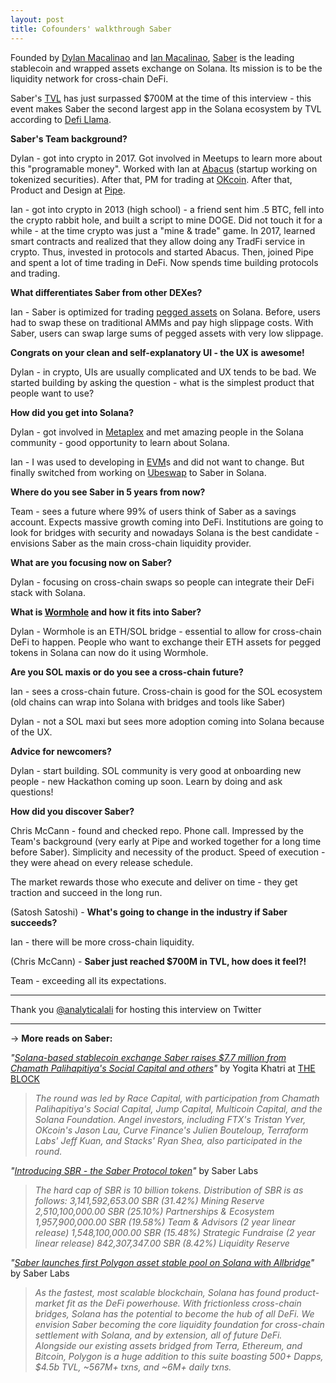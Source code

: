 ```yaml
---
layout: post
title: Cofounders' walkthrough Saber
---
```


Founded by [Dylan Macalinao](https://twitter.com/DylanMacalinao) and [Ian Macalinao](https://twitter.com/simplyianm), [Saber](https://saber.so/) is the leading stablecoin and wrapped assets exchange on Solana. Its mission is to be the liquidity network for cross-chain DeFi.

Saber's [TVL](https://medium.com/multi-io/defi-explained-the-tvl-metric-99187587f8f0) has just surpassed $700M at the time of this interview - this event makes Saber the second largest app in the Solana ecosystem by TVL according to [Defi Llama](https://defillama.com/chain/Solana).

**Saber's Team background?**

Dylan - got into crypto in 2017. Got involved in Meetups to learn more about this "programable money". Worked with Ian at [Abacus](https://techcrunch.com/2018/12/17/abacus-has-attracted-2-million-from-yc-justin-kan-and-coinbase-to-help-startups-and-investors-manage-tokenized-liquidity-programs/) (startup working on tokenized securities). After that, PM for trading at [OKcoin](https://www.okcoin.com/en). After that, Product and Design at [Pipe](https://pipe.com/).

Ian - got into crypto in 2013 (high school) - a friend sent him .5 BTC, fell into the crypto rabbit hole, and built a script to mine DOGE. Did not touch it for a while - at the time crypto was just a "mine & trade" game. ln 2017, learned smart contracts and realized that they allow doing any TradFi service in crypto. Thus, invested in protocols and started Abacus. Then, joined Pipe and spent a lot of time trading in DeFi. Now spends time building protocols and trading.

**What differentiates Saber from other DEXes?**

Ian - Saber is optimized for trading [pegged assets](https://whatis.techtarget.com/definition/pegged-cryptocurrency) on Solana. Before, users had to swap these on traditional AMMs and pay high slippage costs. With Saber, users can swap large sums of pegged assets with very low slippage.

**Congrats on your clean and self-explanatory UI - the UX is** **awesome!**

Dylan - in crypto, UIs are usually complicated and UX tends to be bad. We started building by asking the question - what is the simplest product that people want to use?

**How did you get into Solana?**

Dylan - got involved in [Metaplex](https://www.metaplex.com/) and met amazing people in the Solana community - good opportunity to learn about Solana.

Ian - I was used to developing in [EVM](https://ethereum.org/en/developers/docs/evm/)s and did not want to change. But finally switched from working on [Ubeswap](https://ubeswap.org/) to Saber in Solana.

**Where do you see Saber in 5 years from now?**

Team - sees a future where 99% of users think of Saber as a savings account. Expects massive growth coming into DeFi. Institutions are going to look for bridges with security and nowadays Solana is the best candidate - envisions Saber as the main cross-chain liquidity provider.

**What are you focusing now on Saber?**

Dylan - focusing on cross-chain swaps so people can integrate their DeFi stack with Solana.

**What is [Wormhole](https://solana.com/wormhole) and how it fits into Saber?**

Dylan - Wormhole is an ETH/SOL bridge - essential to allow for cross-chain DeFi to happen. People who want to exchange their ETH assets for pegged tokens in Solana can now do it using Wormhole.

**Are you SOL maxis or do you see a cross-chain future?**

Ian - sees a cross-chain future. Cross-chain is good for the SOL ecosystem (old chains can wrap into Solana with bridges and tools like Saber)

Dylan - not a SOL maxi but sees more adoption coming into Solana because of the UX.

**Advice for newcomers?**

Dylan - start building. SOL community is very good at onboarding new people - new Hackathon coming up soon. Learn by doing and ask questions!

**How did you discover Saber?**

Chris McCann - found and checked repo. Phone call. Impressed by the Team's background (very early at Pipe and worked together for a long time before Saber). Simplicity and necessity of the product. Speed of execution - they were ahead on every release schedule.

The market rewards those who execute and deliver on time - they get traction and succeed in the long run.

(Satosh Satoshi) - **What's going to change in the industry if Saber succeeds?**

Ian - there will be more cross-chain liquidity.

(Chris McCann) - **Saber just reached $700M in TVL, how does it feel?!**

Team - exceeding all its expectations.

---

Thank you [@analyticalali](https://twitter.com/analyticalali) for hosting this interview on Twitter

---

→ **More reads on Saber:**

*"[Solana-based stablecoin exchange Saber raises $7.7 million from Chamath Palihapitiya's Social Capital and others](https://www.theblockcrypto.com/post/112608/solana-stablecoin-exchange-saber-funding-chamath)"* by Yogita Khatri at [THE BLOCK](https://www.theblockcrypto.com/author/yogita-khatri)

> *The round was led by Race Capital, with participation from Chamath Palihapitiya's Social Capital, Jump Capital, Multicoin Capital, and the Solana Foundation. Angel investors, including FTX's Tristan Yver, OKcoin's Jason Lau, Curve Finance's Julien Bouteloup, Terraform Labs' Jeff Kuan, and Stacks' Ryan Shea, also participated in the round.*

*"[Introducing SBR - the Saber Protocol token](https://blog.saber.so/introducing-sbr-the-saber-protocol-token-5f1f1103d57d)"* by Saber Labs

> *The hard cap of SBR is 10 billion tokens. Distribution of SBR is as follows: 3,141,592,653.00 SBR (31.42%) Mining Reserve 2,510,100,000.00 SBR (25.10%) Partnerships & Ecosystem 1,957,900,000.00 SBR (19.58%) Team & Advisors (2 year linear release) 1,548,100,000.00 SBR (15.48%) Strategic Fundraise (2 year linear release) 842,307,347.00 SBR (8.42%) Liquidity Reserve*

*"[Saber launches first Polygon asset stable pool on Solana with Allbridge](https://blog.saber.so/saber-launches-first-polygon-asset-stable-pool-on-solana-with-allbridge-adfe2d0867fc)"* by Saber Labs

> *As the fastest, most scalable blockchain, Solana has found product-market fit as the DeFi powerhouse. With frictionless cross-chain bridges, Solana has the potential to become the hub of all DeFi. We envision Saber becoming the core liquidity foundation for cross-chain settlement with Solana, and by extension, all of future DeFi. Alongside our existing assets bridged from Terra, Ethereum, and Bitcoin, Polygon is a huge addition to this suite boasting 500+ Dapps, $4.5b TVL, ~567M+ txns, and ~6M+ daily txns.*
